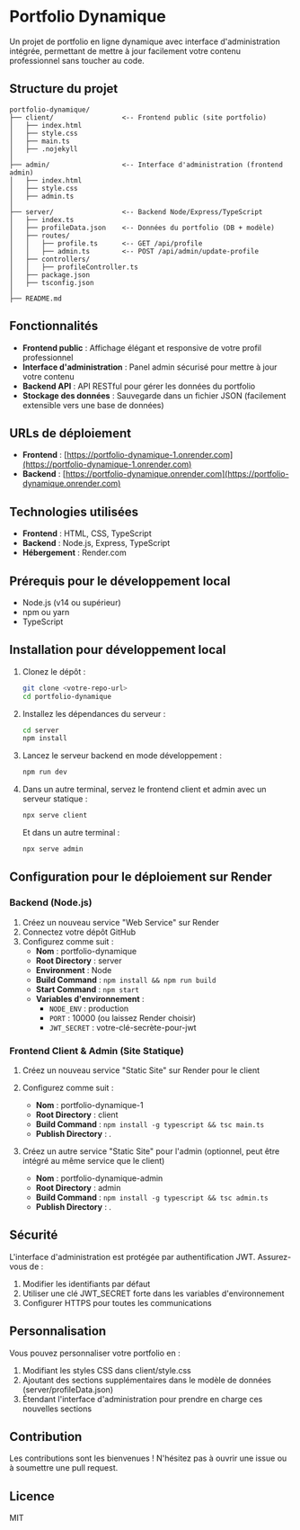 # Portfolio Dynamique

Un projet de portfolio en ligne dynamique avec interface d'administration intégrée, permettant de mettre à jour facilement votre contenu professionnel sans toucher au code.

## Structure du projet

```
portfolio-dynamique/
├── client/                 <-- Frontend public (site portfolio)
│   ├── index.html
│   ├── style.css
│   ├── main.ts
│   ├── .nojekyll
│
├── admin/                  <-- Interface d'administration (frontend admin)
│   ├── index.html
│   ├── style.css
│   ├── admin.ts
│
├── server/                 <-- Backend Node/Express/TypeScript
│   ├── index.ts
│   ├── profileData.json    <-- Données du portfolio (DB + modèle)
│   ├── routes/
│   │   ├── profile.ts      <-- GET /api/profile
│   │   ├── admin.ts        <-- POST /api/admin/update-profile
│   ├── controllers/
│   │   ├── profileController.ts
│   ├── package.json
│   ├── tsconfig.json
│
├── README.md
```

## Fonctionnalités

- **Frontend public** : Affichage élégant et responsive de votre profil professionnel
- **Interface d'administration** : Panel admin sécurisé pour mettre à jour votre contenu
- **Backend API** : API RESTful pour gérer les données du portfolio
- **Stockage des données** : Sauvegarde dans un fichier JSON (facilement extensible vers une base de données)

## URLs de déploiement

- **Frontend** : [https://portfolio-dynamique-1.onrender.com](https://portfolio-dynamique-1.onrender.com)
- **Backend** : [https://portfolio-dynamique.onrender.com](https://portfolio-dynamique.onrender.com)

## Technologies utilisées

- **Frontend** : HTML, CSS, TypeScript
- **Backend** : Node.js, Express, TypeScript
- **Hébergement** : Render.com

## Prérequis pour le développement local

- Node.js (v14 ou supérieur)
- npm ou yarn
- TypeScript

## Installation pour développement local

1. Clonez le dépôt :
   ```bash
   git clone <votre-repo-url>
   cd portfolio-dynamique
   ```

2. Installez les dépendances du serveur :
   ```bash
   cd server
   npm install
   ```

3. Lancez le serveur backend en mode développement :
   ```bash
   npm run dev
   ```

4. Dans un autre terminal, servez le frontend client et admin avec un serveur statique :
   ```bash
   npx serve client
   ```

   Et dans un autre terminal :
   ```bash
   npx serve admin
   ```

## Configuration pour le déploiement sur Render

### Backend (Node.js)

1. Créez un nouveau service "Web Service" sur Render
2. Connectez votre dépôt GitHub
3. Configurez comme suit :
   - **Nom** : portfolio-dynamique 
   - **Root Directory** : server
   - **Environment** : Node
   - **Build Command** : `npm install && npm run build`
   - **Start Command** : `npm start`
   - **Variables d'environnement** :
     - `NODE_ENV` : production
     - `PORT` : 10000 (ou laissez Render choisir)
     - `JWT_SECRET` : votre-clé-secrète-pour-jwt

### Frontend Client & Admin (Site Statique)

1. Créez un nouveau service "Static Site" sur Render pour le client
2. Configurez comme suit :
   - **Nom** : portfolio-dynamique-1
   - **Root Directory** : client
   - **Build Command** : `npm install -g typescript && tsc main.ts`
   - **Publish Directory** : .

3. Créez un autre service "Static Site" pour l'admin (optionnel, peut être intégré au même service que le client)
   - **Nom** : portfolio-dynamique-admin
   - **Root Directory** : admin
   - **Build Command** : `npm install -g typescript && tsc admin.ts`
   - **Publish Directory** : .

## Sécurité

L'interface d'administration est protégée par authentification JWT. Assurez-vous de :
1. Modifier les identifiants par défaut
2. Utiliser une clé JWT_SECRET forte dans les variables d'environnement
3. Configurer HTTPS pour toutes les communications

## Personnalisation

Vous pouvez personnaliser votre portfolio en :
1. Modifiant les styles CSS dans client/style.css
2. Ajoutant des sections supplémentaires dans le modèle de données (server/profileData.json)
3. Étendant l'interface d'administration pour prendre en charge ces nouvelles sections

## Contribution

Les contributions sont les bienvenues ! N'hésitez pas à ouvrir une issue ou à soumettre une pull request.

## Licence

MIT